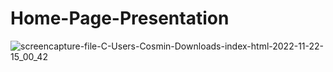 # Home-Page-Presentation
![screencapture-file-C-Users-Cosmin-Downloads-index-html-2022-11-22-15_00_42](https://user-images.githubusercontent.com/113914745/203488343-9da9617b-bb57-4099-9ec6-c74385ed89fa.jpg)

